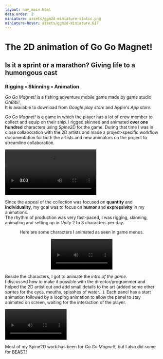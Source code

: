 ```yaml
---
layout: nav_main.html
data.order: 2
miniature: assets/ggm2d-miniature-static.png
miniature-hover: assets/ggm2d-miniature.GIF
---
```

# The 2D animation of Go Go Magnet!

## Is it a sprint or a marathon? Giving life to a humongous cast

### Rigging • Skinning • Animation

_Go Go Magnet!_ is a fishing adventure mobile game made by game studio _OhBibi!_,  
It is available to download from *Google play store* and Apple's *App store*.

_Go Go Magnet!_ is a game in which the player has a lot of crew member to collect and equip on their ship. I rigged skinned and animated **over one hundred** characters using *Spine2D* for the game. During that time I was in close collaboration with the 2D artists and made a project-specific workflow documentation for both the artists and new animators on the project to streamline collaboration.

<div class="my-7">
  <video controls class="mb-7">
    <source src="../../assets/reel_ggm2d.mp4" />
  </video>

  Since the appeal of the collection was focused on **quantity** and **individuality**, my goal was to focus on **humor** and **expressivity** in my animations.<br/>
  The rhythm of production was very fast-paced, I was rigging, skinning, animating and setting up in *Unity* 2 to 3 characters per day.
</div>

<div style="text-align: center;" class="justify-items-center space-y-3 mb-7">

  Here are some characters I animated as seen in game menus.

  <video style="max-width: 40%" controls>
    <source src="../../assets/ggm_ingame2d.mp4" />
  </video>
</div>

Beside the characters, I got to animate the *intro of the game*.<br/> I discussed how to make it possible with the director/programmer and helped the 2D artist cut and add small details to the art (added some other sprites for the eyes, mouths, splashes of water...). Each panel has a start animation followed by a looping animation to allow the panel to stay animated on screen, waiting for the interaction of the player.

<div class="justify-items-center my-7">
  <video style="max-width: 40%" controls >
    <source src="../../assets/ggm_intro.mp4" />
  </video>
</div>

Most of my Spine2D work has been for _Go Go Magnet!_,  but I also did some for <a href="../anim-beast/#beast_spine">BEAST!</a>